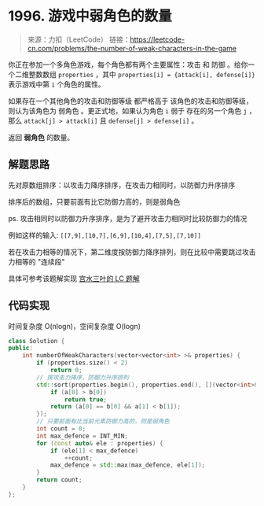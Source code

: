 # 1996. 游戏中弱角色的数量
> 来源：力扣（LeetCode）
链接：https://leetcode-cn.com/problems/the-number-of-weak-characters-in-the-game

你正在参加一个多角色游戏，每个角色都有两个主要属性：攻击 和 防御 。给你一个二维整数数组 `properties` ，其中 `properties[i] = {attack[i], defense[i]}` 表示游戏中第 `i` 个角色的属性。

如果存在一个其他角色的攻击和防御等级 都严格高于 该角色的攻击和防御等级，则认为该角色为 弱角色 。更正式地，如果认为角色 `i` 弱于 存在的另一个角色 `j` ，那么 `attack[j] > attack[i]` 且 `defense[j] > defense[i]` 。

返回 **弱角色** 的数量。

## 解题思路
先对原数组排序：以攻击力降序排序，在攻击力相同时，以防御力升序排序

排序后的数组，只要前面有比它防御力高的，则是弱角色

ps. 攻击相同时以防御力升序排序，是为了避开攻击力相同时比较防御力的情况

例如这样的输入: `[[7,9],[10,7],[6,9],[10,4],[7,5],[7,10]]`

若在攻击力相等的情况下，第二维度按防御力降序排列，则在比较中需要跳过攻击力相等的 "连续段"

具体可参考该题解实现
[宫水三叶的 LC 题解](https://leetcode-cn.com/problems/the-number-of-weak-characters-in-the-game/solution/gong-shui-san-xie-tan-xin-yun-yong-ti-by-5ok6/)


## 代码实现
时间复杂度 O(nlogn)，空间复杂度 O(logn)
```cpp
class Solution {
public:
    int numberOfWeakCharacters(vector<vector<int> >& properties) {
        if (properties.size() < 2)
            return 0;
        // 按攻击力降序，防御力升序排列
        std::sort(properties.begin(), properties.end(), [](vector<int>& a, vector<int>& b) {
            if (a[0] > b[0])
                return true;
            return (a[0] == b[0] && a[1] < b[1]);
        });
        // 只要前面有比当前元素防御力高的，则是弱角色
        int count = 0;
        int max_defence = INT_MIN;
        for (const auto& ele : properties) {
            if (ele[1] < max_defence) 
                ++count;
            max_defence = std::max(max_defence, ele[1]);
        }
        return count;
    }
};
```
